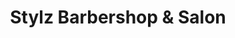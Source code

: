 ---
title: "Stylz Barbershop & Salon"
url: /tallahassee/stylz-barbershop-und-salon/
shop: Friseur
---